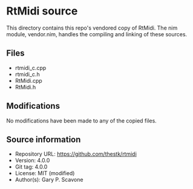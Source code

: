 
# RtMidi source

This directory contains this repo's vendored copy of RtMidi. The nim module,
vendor.nim, handles the compiling and linking of these sources.

## Files

- rtmidi_c.cpp
- rtmidi_c.h
- RtMidi.cpp
- RtMidi.h

## Modifications

No modifications have been made to any of the copied files.

## Source information

- Repository URL: https://github.com/thestk/rtmidi
- Version: 4.0.0
- Git tag: 4.0.0
- License: MIT (modified)
- Author(s): Gary P. Scavone

